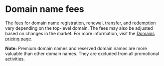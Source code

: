 # Domain name fees

The fees for domain name registration, renewal, transfer, and redemption vary depending on the top-level domain. The fees may also be adjusted based on changes in the market. For more information, visit the [Domains pricing page](https://www.alibabacloud.com/zh/domain/pricing).

**Note:** Premium domain names and reserved domain names are more valuable than other domain names. They are excluded from all promotional activities.

